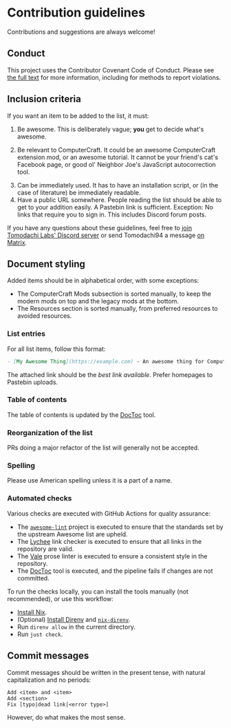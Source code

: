 # Contribution guidelines
<!-- vale Google.Exclamation = NO -->
Contributions and suggestions are always welcome!
<!-- vale Google.Exclamation = YES -->

## Conduct

This project uses the Contributor Covenant Code of Conduct. Please see [the full text](./CONTRIBUTING.md) for more information, including for methods to report violations.

## Inclusion criteria

If you want an item to be added to the list, it must:

1. Be awesome. This is deliberately vague; **you** get to decide what's awesome.
<!-- vale Vale.Spelling = NO -->
2. Be relevant to ComputerCraft. It could be an awesome ComputerCraft extension mod, or an awesome tutorial. It cannot be your friend's cat's Facebook page, or good ol' Neighbor Joe's JavaScript autocorrection tool.
<!-- vale Vale.Spelling = YES -->
3. Can be immediately used. It has to have an installation script, or (in the case of literature) be immediately readable.
4. Have a public URL somewhere. People reading the list should be able to get to your addition easily. A Pastebin link is sufficient. Exception: No links that require you to sign in. This includes Discord forum posts.

If you have any questions about these guidelines, feel free to [join Tomodachi Labs' Discord server](https://discord.gg/Xs3VKNJrMb) or send Tomodachi94 a message [on Matrix](https://matrix.to/#/#awesome-computercraft:matrix.org).

## Document styling

Added items should be in alphabetical order, with some exceptions:
- The ComputerCraft Mods subsection is sorted manually, to keep the modern mods on top and the legacy mods at the bottom.
- The Resources section is sorted manually, from preferred resources to avoided resources.

### List entries

For all list items, follow this format:

```md
- [My Awesome Thing](https://example.com) - An awesome thing for ComputerCraft.
```

The attached link should be the *best link available*. Prefer homepages to Pastebin uploads.

### Table of contents

The table of contents is updated by the [DocToc](https://github.com/thlorenz/doctoc) tool.

### Reorganization of the list

PRs doing a major refactor of the list will generally not be accepted.

### Spelling

Please use American spelling unless it is a part of a name.

### Automated checks

Various checks are executed with GitHub Actions for quality assurance:
* The [`awesome-lint`](https://github.com/sindresorhus/awesome-lint) project is executed to ensure that the standards set by the upstream Awesome list are upheld.
* The [Lychee](https://lychee.cli.rs/introduction/) link checker is executed to ensure that all links in the repository are valid.
* The [Vale](https://vale.sh) prose linter is executed to ensure a consistent style in the repository.
* The [DocToc](https://github.com/thlorenz/doctoc) tool is executed, and the pipeline fails if changes are not committed.

To run the checks locally, you can install the tools manually (not recommended), or use this workflow:
* [Install Nix](https://nixos.org).
* (Optional) [Install Direnv](https://direnv.net/) and [`nix-direnv`](https://github.com/nix-community/nix-direnv).
* Run `direnv allow` in the current directory.
* Run `just check`.

## Commit messages

Commit messages should be written in the present tense, with natural capitalization and no periods:

```
Add <item> and <item>
Add <section>
Fix [typo|dead link|<error type>]
```

However, do what makes the most sense.
